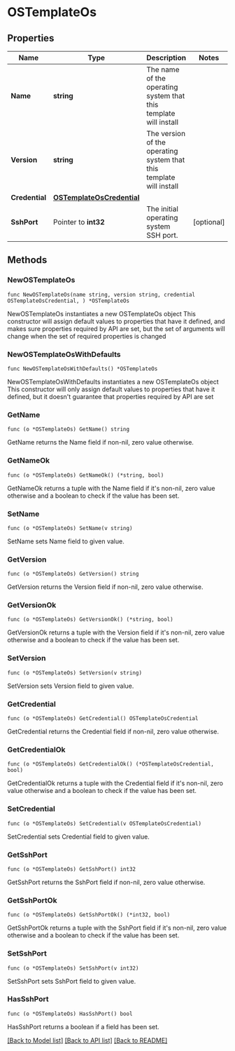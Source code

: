 # OSTemplateOs

## Properties

Name | Type | Description | Notes
------------ | ------------- | ------------- | -------------
**Name** | **string** | The name of the operating system that this template will install | 
**Version** | **string** | The version of the operating system that this template will install | 
**Credential** | [**OSTemplateOsCredential**](OSTemplateOsCredential.md) |  | 
**SshPort** | Pointer to **int32** | The initial operating system SSH port. | [optional] 

## Methods

### NewOSTemplateOs

`func NewOSTemplateOs(name string, version string, credential OSTemplateOsCredential, ) *OSTemplateOs`

NewOSTemplateOs instantiates a new OSTemplateOs object
This constructor will assign default values to properties that have it defined,
and makes sure properties required by API are set, but the set of arguments
will change when the set of required properties is changed

### NewOSTemplateOsWithDefaults

`func NewOSTemplateOsWithDefaults() *OSTemplateOs`

NewOSTemplateOsWithDefaults instantiates a new OSTemplateOs object
This constructor will only assign default values to properties that have it defined,
but it doesn't guarantee that properties required by API are set

### GetName

`func (o *OSTemplateOs) GetName() string`

GetName returns the Name field if non-nil, zero value otherwise.

### GetNameOk

`func (o *OSTemplateOs) GetNameOk() (*string, bool)`

GetNameOk returns a tuple with the Name field if it's non-nil, zero value otherwise
and a boolean to check if the value has been set.

### SetName

`func (o *OSTemplateOs) SetName(v string)`

SetName sets Name field to given value.


### GetVersion

`func (o *OSTemplateOs) GetVersion() string`

GetVersion returns the Version field if non-nil, zero value otherwise.

### GetVersionOk

`func (o *OSTemplateOs) GetVersionOk() (*string, bool)`

GetVersionOk returns a tuple with the Version field if it's non-nil, zero value otherwise
and a boolean to check if the value has been set.

### SetVersion

`func (o *OSTemplateOs) SetVersion(v string)`

SetVersion sets Version field to given value.


### GetCredential

`func (o *OSTemplateOs) GetCredential() OSTemplateOsCredential`

GetCredential returns the Credential field if non-nil, zero value otherwise.

### GetCredentialOk

`func (o *OSTemplateOs) GetCredentialOk() (*OSTemplateOsCredential, bool)`

GetCredentialOk returns a tuple with the Credential field if it's non-nil, zero value otherwise
and a boolean to check if the value has been set.

### SetCredential

`func (o *OSTemplateOs) SetCredential(v OSTemplateOsCredential)`

SetCredential sets Credential field to given value.


### GetSshPort

`func (o *OSTemplateOs) GetSshPort() int32`

GetSshPort returns the SshPort field if non-nil, zero value otherwise.

### GetSshPortOk

`func (o *OSTemplateOs) GetSshPortOk() (*int32, bool)`

GetSshPortOk returns a tuple with the SshPort field if it's non-nil, zero value otherwise
and a boolean to check if the value has been set.

### SetSshPort

`func (o *OSTemplateOs) SetSshPort(v int32)`

SetSshPort sets SshPort field to given value.

### HasSshPort

`func (o *OSTemplateOs) HasSshPort() bool`

HasSshPort returns a boolean if a field has been set.


[[Back to Model list]](../README.md#documentation-for-models) [[Back to API list]](../README.md#documentation-for-api-endpoints) [[Back to README]](../README.md)


